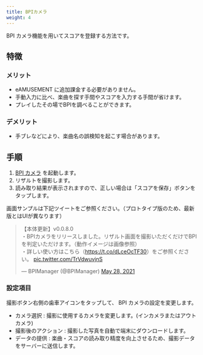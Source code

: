 ```yaml
---
title: BPIカメラ
weight: 4
---
```


BPI カメラ機能を用いてスコアを登録する方法です。

## 特徴

### メリット

- eAMUSEMENT に追加課金する必要がありません。
- 手動入力に比べ、楽曲を探す手間やスコアを入力する手間が省けます。
- プレイしたその場でBPIを調べることができます。

### デメリット

-  手ブレなどにより、楽曲名の誤検知を起こす場合があります。

## 手順

1. [BPI カメラ](https://bpi.poyashi.me/camera) を起動します。
2. リザルトを撮影します。
3. 読み取り結果が表示されますので、正しい場合は「スコアを保存」ボタンをタップします。

画面サンプルは下記ツイートをご参照ください。（プロトタイプ版のため、最新版とはUIが異なります）

<blockquote class="twitter-tweet"><p lang="ja" dir="ltr">【本体更新】v0.0.8.0<br>・BPIカメラをリリースしました。リザルト画面を撮影いただくだけでBPIを判定いただけます。（動作イメージは画像参照）<br>・詳しい使い方はこちら（<a href="https://t.co/dLceOcTF30">https://t.co/dLceOcTF30</a>）をご参照ください。 <a href="https://t.co/TrVdwuvjnS">pic.twitter.com/TrVdwuvjnS</a></p>&mdash; BPIManager (@BPIManager) <a href="https://twitter.com/BPIManager/status/1398288234489159680?ref_src=twsrc%5Etfw">May 28, 2021</a></blockquote> <script async src="https://platform.twitter.com/widgets.js" charset="utf-8"></script>

### 設定項目

撮影ボタン右側の歯車アイコンをタップして、 BPI カメラの設定を変更します。

- カメラ選択 : 撮影に使用するカメラを変更します。(インカメラまたはアウトカメラ)
- 撮影後のアクション : 撮影した写真を自動で端末にダウンロードします。
- データの提供 : 楽曲・スコアの読み取り精度を向上させるため、撮影データをサーバーに送信します。
